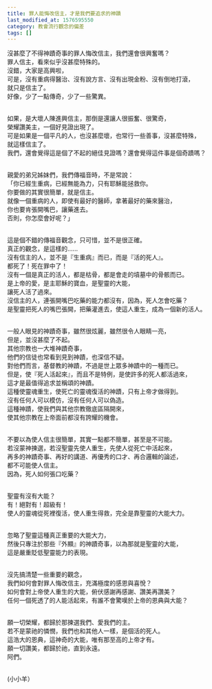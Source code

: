 ```yaml
---
title: 罪人能悔改信主，才是我們要追求的神蹟
last_modified_at: 1576595550
category: 教會流行觀念的偏差
tags: []
---
```


<p>沒甚麼了不得神蹟奇事的罪人悔改信主，我們還會很興奮嗎？<br/>
罪人信主，看來似乎沒甚麼特殊的。<br/>
沒錯，大家是高興啦，<br/>
可是，沒有重病得醫治、沒有說方言、沒有出現金粉、沒有倒地打滾，<br/>
就只是信主了。<br/>
好像，少了一點傳奇，少了一些驚異。</p>
<p><br/>
如果，是大壞人陳進興信主，那倒是還讓人很振奮、很驚奇，<br/>
榮耀讚美主，一個好見證出現了。<br/>
可是如果是一個平凡的人，也沒甚麼壞，也常行一些善事，沒甚麼特殊，<br/>
就這樣信主了。<br/>
我們，還會覺得這是個了不起的絕佳見證嗎？還會覺得這件事是個奇蹟嗎？</p>
<p><br/>
親愛的弟兄姊妹們，我們傳福音時，不是常說：<br/>
「你已經生重病，已經無能為力，只有耶穌能拯救你。<br/>
你要做的其實很簡單，就是信主。<br/>
就像一個重病的人，即使有最好的醫師，拿著最好的藥來醫治，<br/>
你也要肯張開嘴巴，讓藥進去。<br/>
否則，你怎麼會好呢？」</p>
<p><br/>
這是個不錯的傳福音觀念，只可惜，並不是很正確。<br/>
真正的觀念，是這樣的……<br/>
沒有信主的人，並不是『生重病』而已，而是『活的死人』。<br/>
都死了！死在罪中了！<br/>
沒有一個是真正的活人，都是枯骨，都是會走的墳墓中的骨骸而已。<br/>
是上帝的愛，是主耶穌的寶血，是聖靈的大能，<br/>
讓死人活了過來。<br/>
沒信主的人，連張開嘴巴吃藥的能力都沒有，因為，死人怎會吃藥？<br/>
是聖靈把死人的嘴巴張開，把藥灌進去，使這人重生，成為一個新的活人。</p>
<p><br/>
一般人眼見的神蹟奇事，雖然很炫麗，雖然很令人眼睛一亮，<br/>
但是，並沒甚麼了不起。<br/>
其他宗教也一大堆神蹟奇事，<br/>
他們的信徒也常看到見到神蹟，也深信不疑。<br/>
對他們而言，基督教的神蹟，不過是世上眾多神蹟中的一種而已。<br/>
但是，使『死人活起來』，而且不是特例，是使許多的死人都活過來，<br/>
這才是最值得追求並稱頌的神蹟。<br/>
這種使靈魂重生，使死亡的靈魂復活的神蹟，只有上帝才做得到。<br/>
沒有任何人可以模仿，沒有任何人可以偽造。<br/>
這種神蹟，使我們與其他宗教徹底區隔開來，<br/>
使其他宗教在上帝面前都沒有誇耀的機會。</p>
<p><br/>
不要以為使人信主很簡單，其實一點都不簡單，甚至是不可能。<br/>
若沒蒙神揀選，若沒聖靈先使人重生，先使人從死亡中活起來，<br/>
再多的神蹟奇事、再好的講道、再優秀的口才、再合邏輯的論述，<br/>
都不可能使人信主。<br/>
因為，死人如何張口吃藥？</p>
<p><br/>
聖靈有沒有大能？<br/>
有！絕對有！超級有！<br/>
使人的靈魂從死裡復活，使人重生得救，完全是靠聖靈的大能大力。</p>
<p><br/>
忽略了聖靈這種真正重要的大能大力，<br/>
然後只專注於那些『外顯』的神蹟奇事，以為那就是聖靈的大能，<br/>
這是嚴重貶低聖靈能力的表現。</p>
<p><br/>
沒先搞清楚一些重要的觀念，<br/>
我們如何會對罪人悔改信主，充滿極度的感恩與喜悅？<br/>
如何會對上帝使人重生的大能，俯伏感謝再感謝、讚美再讚美？<br/>
任何一個死透了的人能活起來，有誰不會驚嘆於上帝的恩典與大能？</p>
<p><br/>
願一切榮耀，都歸於那揀選我們、愛我們的主。<br/>
若不是蒙祂的憐憫，我們也和其他人一樣，是個活的死人。<br/>
這浩大的恩典，這神奇的大能，唯有那至高的上帝才有。<br/>
願一切讚美，都歸於祂，直到永遠。<br/>
阿們。</p>
<p><br/>
(小小羊）</p>
<p> </p>
